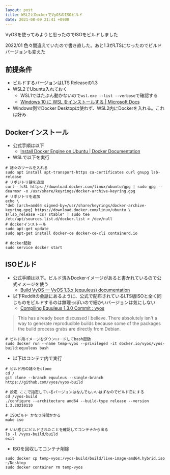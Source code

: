 ```yaml
---
layout: post
title: WSL2とDockerでVyOSのISOビルド
date: 2021-08-09 21:41 +0900
---
```

VyOSを使ってみようと思ったのでISOをビルドしました

2022/01 色々間違えていたので書き直した。あと1.3がLTSになったのでビルドバージョンも変えた

前提条件
-------------------
* ビルドするバージョンはLTS Releaseの1.3
* WSL2でUbuntu入れておく
    * WSL1ではたぶん動かないので`wsl.exe --list --verbose`で確認する
    * [Windows 10 に WSL をインストールする \| Microsoft Docs](https://docs.microsoft.com/ja-jp/windows/wsl/install-win10)
* Windows側でDocker Desktopは使わず、WSL2内にDockerを入れる。これは好み

Dockerインストール
-------------------
* 公式手順は以下
    * [Install Docker Engine on Ubuntu \| Docker Documentation](https://docs.docker.com/engine/install/ubuntu/)
* WSLで以下を実行

``` shell
# 諸々のツールを入れる
sudo apt install apt-transport-https ca-certificates curl gnupg lsb-release
# リポジトリ鍵を追加
curl -fsSL https://download.docker.com/linux/ubuntu/gpg | sudo gpg --dearmor -o /usr/share/keyrings/docker-archive-keyring.gpg
# リポジトリを追加
echo \
"deb [arch=amd64 signed-by=/usr/share/keyrings/docker-archive-keyring.gpg] https://download.docker.com/linux/ubuntu \
$(lsb_release -cs) stable" | sudo tee /etc/apt/sources.list.d/docker.list > /dev/null
# dockerインストール
sudo apt-get update
sudo apt-get install docker-ce docker-ce-cli containerd.io

# docker起動
sudo service docker start
```

ISOビルド
-------------------
* 公式手順は以下。ビルド済みDockerイメージがあると書かれているので公式イメージを使う
    * [Build VyOS — VyOS 1.3.x (equuleus) documentation](https://docs.vyos.io/en/equuleus/contributing/build-vyos.html)
* 以下Redditの会話にあるように、公式で配布されているLTS版ISOと全く同じものをビルドするのは無理っぽいので細かいバージョンは気にしない
    * [Compiling Equuleus 1.3.0 Commit : vyos](https://www.reddit.com/r/vyos/comments/rtsk9m/compiling_equuleus_130_commit/)
> This has already been discussed I believe. There absolutely isn't a way to generate reproducible builds because some of the packages the build process grabs are directly from Debian.

``` shell
# ビルド用イメージをダウンロードしてbash起動
sudo docker run --name temp-vyos --privileged -it docker.io/vyos/vyos-build:equuleus bash
```
* 以下はコンテナ内で実行
``` shell
# ビルド用の諸々をclone
cd /
git clone --branch equuleus --single-branch https://github.com/vyos/vyos-build

# 設定 ここで指定しているバージョンはなんでもいいはずなのでビルド日にする
cd /vyos-build
./configure --architecture amd64 --build-type release --version 1.3.20210110

# ISOビルド かなり時間かかる
make iso

# いい感じにビルドされたことを確認してコンテナから出る
ls -l /vyos-build/build
exit
```

* ISOを回収してコンテナ削除

``` shell
sudo docker cp temp-vyos:/vyos-build/build/live-image-amd64.hybrid.iso ~/Desktop
sudo docker container rm temp-vyos
```

